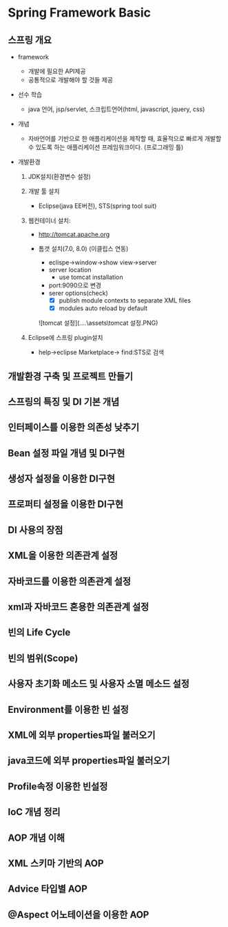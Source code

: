 # Spring Framework Basic

## 스프링 개요

* framework

  * 개발에 필요한 API제공
  * 공통적으로 개발해야 할 것들 제공

* 선수 학습

  * java 언어, jsp/servlet, 스크립트언어(html, javascript, jquery, css)

* 개념

  * 자바언어를 기반으로 한 애플리케이션을 제작할 때, 효율적으로 빠르게 개발할 수 있도록 하는 애플리케이션 프레임워크이다. (프로그래밍 틀) 

* 개발환경

  1. JDK설치(환경변수 설정)

  2. 개발 툴 설치

     * Eclipse(java EE버전), STS(spring tool suit)

  3. 웹컨테이너 설치:

     * http://tomcat.apache.org

     * 톰갯 설치(7.0, 8.0) (이클립스 연동)

       * eclispe->window->show view->server
       * server location
         * use tomcat installation
       * port:9090으로 변경
       * serer options(check)
         * [x] publish module contexts to separate XML files 
         * [x] modules auto reload by default

       ![tomcat 설정](..\..\assets\tomcat 설정.PNG)

  4. Eclipse에 스프링 plugin설치

     * help->eclipse Marketplace-> find:STS로 검색

## 개발환경 구축 및 프로젝트 만들기



## 스프링의 특징 및 DI 기본 개념

## 인터페이스를 이용한 의존성 낮추기

## Bean 설정 파일 개념 및 DI구현

## 생성자 설정을 이용한 DI구현

## 프로퍼티 설정을 이용한 DI구현

## DI 사용의 장점

## XML을 이용한 의존관계 설정

## 자바코드를 이용한 의존관계 설정

## xml과 자바코드 혼용한 의존관계 설정

## 빈의 Life Cycle

## 빈의 범위(Scope)

## 사용자 초기화 메소드 및 사용자 소멸 메소드 설정

## Environment를 이용한 빈 설정

## XML에 외부 properties파일 불러오기

## java코드에 외부 properties파일 불러오기

## Profile속정 이용한 빈설정

## IoC 개념 정리

## AOP 개념 이해

## XML 스키마 기반의 AOP

## Advice 타입별 AOP

## @Aspect 어노테이션을 이용한 AOP

